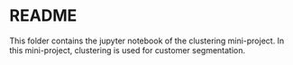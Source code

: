 # README
This folder contains the jupyter notebook of the clustering mini-project. In this mini-project, clustering is used for customer segmentation.
